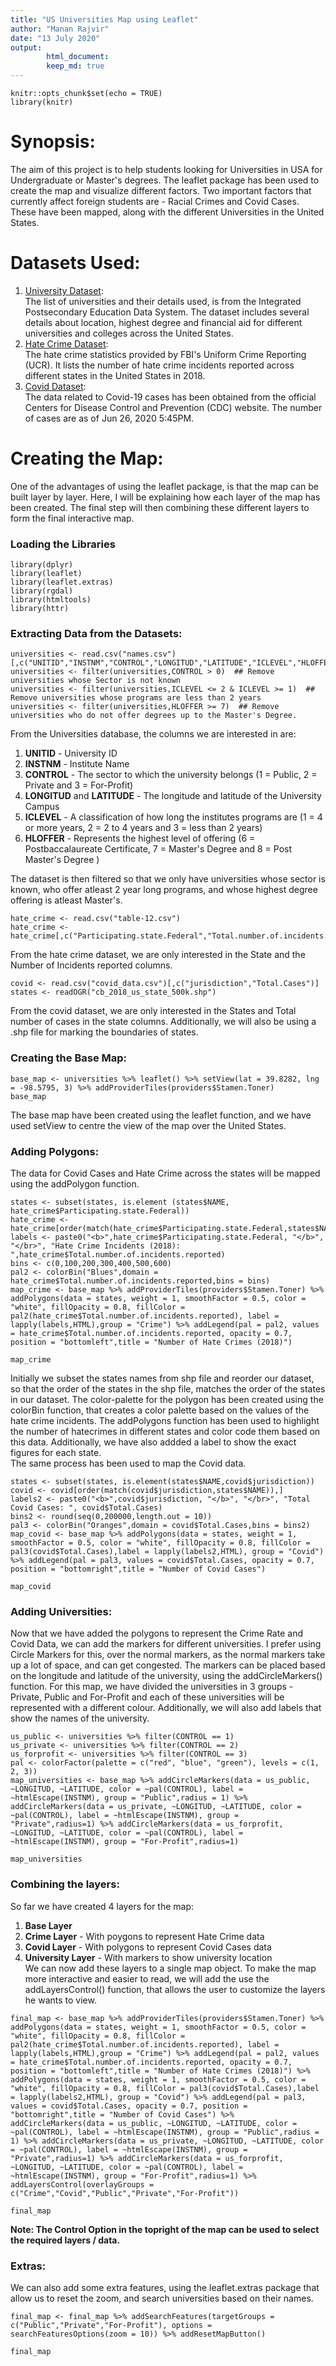 ```yaml
---
title: "US Universities Map using Leaflet"
author: "Manan Rajvir"
date: "13 July 2020"
output: 
        html_document:
        keep_md: true
---
```

```{r setup, include=FALSE}
knitr::opts_chunk$set(echo = TRUE)
library(knitr)
```


# Synopsis:  
The aim of this project is to help students looking for Universities in USA for Undergraduate or Master's degrees. The leaflet package has been used to create the map and visualize different factors. Two important factors that currently affect foreign students are - Racial Crimes and Covid Cases. These have been mapped, along with the different Universities in the United States.

# Datasets Used:  
1. [University Dataset](https://nces.ed.gov/ipeds/datacenter/DataFiles.aspx?goToReportId=7):  
The list of universities and their details used, is from the Integrated Postsecondary Education Data System. The dataset includes several details about location, highest degree and financial aid for different universities and colleges across the United States.  
2. [Hate Crime Dataset](https://ucr.fbi.gov/hate-crime/2018/topic-pages/jurisdiction):  
The hate crime statistics provided by FBI's Uniform Crime Reporting (UCR). It lists the number of hate crime incidents reported across different states in the United States in 2018.  
3. [Covid Dataset](https://www.cdc.gov/covid-data-tracker/index.html#cases):  
The data related to Covid-19 cases has been obtained from the official Centers for Disease Control and Prevention (CDC) website. The number of cases are as of Jun 26, 2020 5:45PM.

# Creating the Map:
One of the advantages of using the leaflet package, is that the map can be built layer by layer. Here, I will be explaining how each layer of the map has been created. The final step will then combining these different layers to form the final interactive map.

### Loading the Libraries
```{r, results = "hide",message=FALSE,warning=FALSE}
library(dplyr)
library(leaflet)
library(leaflet.extras)
library(rgdal)
library(htmltools)
library(httr)
```

### Extracting Data from the Datasets:
```{r}
universities <- read.csv("names.csv")[,c("UNITID","INSTNM","CONTROL","LONGITUD","LATITUDE","ICLEVEL","HLOFFER")]
universities <- filter(universities,CONTROL > 0)  ## Remove universities whose Sector is not known
universities <- filter(universities,ICLEVEL <= 2 & ICLEVEL >= 1)  ## Remove universities whose programs are less than 2 years
universities <- filter(universities,HLOFFER >= 7)  ## Remove universities who do not offer degrees up to the Master's Degree.
```
From the Universities database, the columns we are interested in are:  
1. **UNITID** - University ID  
2. **INSTNM** - Institute Name  
3. **CONTROL** - The sector to which the university belongs (1 = Public, 2 = Private and 3 = For-Profit)  
4. **LONGITUD** and **LATITUDE** - The longitude and latitude of the University Campus  
5. **ICLEVEL** - A classification of how long the institutes programs are (1 = 4 or more years, 2 = 2 to 4 years and 3 = less than 2 years)  
6. **HLOFFER** - Represents the highest level of offering (6 = Postbaccalaureate Certificate, 7 = Master's Degree and 8 = Post Master's Degree ) 


The dataset is then filtered so that we only have universities whose sector is known, who offer atleast 2 year long programs, and whose highest degree offering is atleast Master's.  

```{r}
hate_crime <- read.csv("table-12.csv")
hate_crime <- hate_crime[,c("Participating.state.Federal","Total.number.of.incidents.reported")]
```
From the hate crime dataset, we are only interested in the State and the Number of Incidents reported columns.  

```{r, results = 'hide'}
covid <- read.csv("covid_data.csv")[,c("jurisdiction","Total.Cases")]
states <- readOGR("cb_2018_us_state_500k.shp")
```
From the covid dataset, we are only interested in the States and Total number of cases in the state columns. Additionally, we will also be using a .shp file for marking the boundaries of states.

### Creating the Base Map:
```{r}
base_map <- universities %>% leaflet() %>% setView(lat = 39.8282, lng = -98.5795, 3) %>% addProviderTiles(providers$Stamen.Toner)
base_map
```
The base map have been created using the leaflet function, and we have used setView to centre the view of the map over the United States.

### Adding Polygons:
The data for Covid Cases and Hate Crime across the states will be mapped using the addPolygon function.
```{r,warning=FALSE}
states <- subset(states, is.element (states$NAME, hate_crime$Participating.state.Federal))
hate_crime <- hate_crime[order(match(hate_crime$Participating.state.Federal,states$NAME)),]
labels <- paste0("<b>",hate_crime$Participating.state.Federal, "</b>", "</br>", "Hate Crime Incidents (2018): ",hate_crime$Total.number.of.incidents.reported)
bins <- c(0,100,200,300,400,500,600)
pal2 <- colorBin("Blues",domain = hate_crime$Total.number.of.incidents.reported,bins = bins)
map_crime <- base_map %>% addProviderTiles(providers$Stamen.Toner) %>% addPolygons(data = states, weight = 1, smoothFactor = 0.5, color = "white", fillOpacity = 0.8, fillColor = pal2(hate_crime$Total.number.of.incidents.reported), label = lapply(labels,HTML),group = "Crime") %>% addLegend(pal = pal2, values = hate_crime$Total.number.of.incidents.reported, opacity = 0.7, position = "bottomleft",title = "Number of Hate Crimes (2018)")

map_crime
```
Initially we subset the states names from shp file and reorder our dataset, so that the order of the states in the shp file, matches the order of the states in our dataset. The color-palette for the polygon has been created using the colorBin function, that creates a color palette based on the values of the hate crime incidents. The addPolygons function has been used to highlight the number of hatecrimes in different states and color code them based on this data. Additionally, we have also addded a label to show the exact figures for each state.  
The same process has been used to map the Covid data.
```{r}
states <- subset(states, is.element(states$NAME,covid$jurisdiction))
covid <- covid[order(match(covid$jurisdiction,states$NAME)),]
labels2 <- paste0("<b>",covid$jurisdiction, "</b>", "</br>", "Total Covid Cases: ", covid$Total.Cases)
bins2 <- round(seq(0,200000,length.out = 10))
pal3 <- colorBin("Oranges",domain = covid$Total.Cases,bins = bins2)
map_covid <- base_map %>% addPolygons(data = states, weight = 1, smoothFactor = 0.5, color = "white", fillOpacity = 0.8, fillColor = pal3(covid$Total.Cases),label = lapply(labels2,HTML), group = "Covid") %>% addLegend(pal = pal3, values = covid$Total.Cases, opacity = 0.7, position = "bottomright",title = "Number of Covid Cases")

map_covid
```


### Adding Universities:
Now that we have added the polygons to represent the Crime Rate and Covid Data, we can add the markers for different universities. I prefer using Circle Markers for this, over the normal markers, as the normal markers take up a lot of space, and can get congested. The markers can be placed based on the longitude and latitude of the university, using the addCircleMarkers() function. For this map, we have divided the universities in 3 groups - Private, Public and For-Profit and each of these universities will be represented with a different colour. Additionally, we will also add labels that show the names of the university.
```{r}
us_public <- universities %>% filter(CONTROL == 1)
us_private <- universities %>% filter(CONTROL == 2)
us_forprofit <- universities %>% filter(CONTROL == 3)
pal <- colorFactor(palette = c("red", "blue", "green"), levels = c(1, 2, 3))
map_universities <- base_map %>% addCircleMarkers(data = us_public, ~LONGITUD, ~LATITUDE, color = ~pal(CONTROL), label = ~htmlEscape(INSTNM), group = "Public",radius = 1) %>% addCircleMarkers(data = us_private, ~LONGITUD, ~LATITUDE, color = ~pal(CONTROL), label = ~htmlEscape(INSTNM), group = "Private",radius=1) %>% addCircleMarkers(data = us_forprofit, ~LONGITUD, ~LATITUDE, color = ~pal(CONTROL), label = ~htmlEscape(INSTNM), group = "For-Profit",radius=1)

map_universities

```


### Combining the layers:
So far we have created 4 layers for the map:    
1. **Base Layer**  
2. **Crime Layer** - With poygons to represent Hate Crime data  
3. **Covid Layer** - With polygons to represent Covid Cases data    
4. **University Layer** - With markers to show university location    
We can now add these layers to a single map object. To make the map more interactive and easier to read, we will add the use the addLayersControl() function, that allows the user to customize the layers he wants to view.
```{r,warning=FALSE}
final_map <- base_map %>% addProviderTiles(providers$Stamen.Toner) %>% addPolygons(data = states, weight = 1, smoothFactor = 0.5, color = "white", fillOpacity = 0.8, fillColor = pal2(hate_crime$Total.number.of.incidents.reported), label = lapply(labels,HTML),group = "Crime") %>% addLegend(pal = pal2, values = hate_crime$Total.number.of.incidents.reported, opacity = 0.7, position = "bottomleft",title = "Number of Hate Crimes (2018)") %>% addPolygons(data = states, weight = 1, smoothFactor = 0.5, color = "white", fillOpacity = 0.8, fillColor = pal3(covid$Total.Cases),label = lapply(labels2,HTML), group = "Covid") %>% addLegend(pal = pal3, values = covid$Total.Cases, opacity = 0.7, position = "bottomright",title = "Number of Covid Cases") %>% addCircleMarkers(data = us_public, ~LONGITUD, ~LATITUDE, color = ~pal(CONTROL), label = ~htmlEscape(INSTNM), group = "Public",radius = 1) %>% addCircleMarkers(data = us_private, ~LONGITUD, ~LATITUDE, color = ~pal(CONTROL), label = ~htmlEscape(INSTNM), group = "Private",radius=1) %>% addCircleMarkers(data = us_forprofit, ~LONGITUD, ~LATITUDE, color = ~pal(CONTROL), label = ~htmlEscape(INSTNM), group = "For-Profit",radius=1) %>% addLayersControl(overlayGroups = c("Crime","Covid","Public","Private","For-Profit"))   

final_map
```

**Note: The Control Option in the topright of the map can be used to select the required layers / data.**

### Extras:
We can also add some extra features, using the leaflet.extras package that allow us to reset the zoom, and search universities based on their names.
```{r}
final_map <- final_map %>% addSearchFeatures(targetGroups = c("Public","Private","For-Profit"), options = searchFeaturesOptions(zoom = 10)) %>% addResetMapButton()

final_map
```

